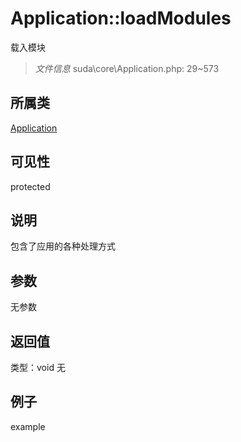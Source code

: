 # Application::loadModules
载入模块
> *文件信息* suda\core\Application.php: 29~573
## 所属类 

[Application](../Application.md)

## 可见性

  protected  
## 说明


包含了应用的各种处理方式

## 参数

无参数

## 返回值
类型：void
无

## 例子

example